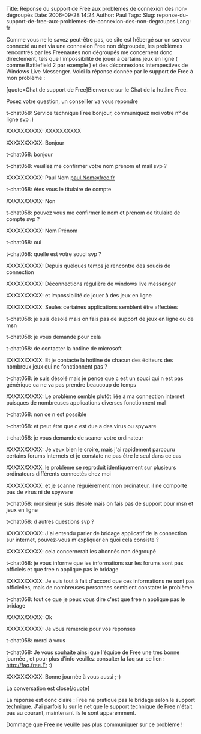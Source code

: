Title: Réponse du support de Free aux problèmes de connexion des non-dégroupés
Date: 2006-09-28 14:24
Author: Paul
Tags: 
Slug: reponse-du-support-de-free-aux-problemes-de-connexion-des-non-degroupes
Lang: fr

Comme vous ne le savez peut-être pas, ce site est hébergé sur un serveur
connecté au net via une connexion Free non dégroupée, les problèmes
rencontrés par les Freenautes non dégroupés me concernent donc
directement, tels que l'impossibilité de jouer à certains jeux en ligne
( comme Battlefield 2 par exemple ) et des déconnexions intempestives de
Windows Live Messenger.
Voici la réponse donnée par le support de Free à mon problème
:<!--break-->

\[quote=Chat de support de Free\]Bienvenue sur le Chat de la hotline
Free.

Posez votre question, un conseiller va vous repondre

t-chat058: Service technique Free bonjour, communiquez moi votre n° de
ligne svp :)

XXXXXXXXXX: XXXXXXXXXX

XXXXXXXXXX: Bonjour

t-chat058: bonjour

t-chat058: veuillez me confirmer votre nom prenom et mail svp ?

XXXXXXXXXX: Paul Nom paul.Nom@free.fr

t-chat058: étes vous le titulaire de compte

XXXXXXXXXX: Non

t-chat058: pouvez vous me confirmer le nom et prenom de titulaire de
compte svp ?

XXXXXXXXXX: Nom Prénom

t-chat058: oui

t-chat058: quelle est votre souci svp ?

XXXXXXXXXX: Depuis quelques temps je rencontre des soucis de connection

XXXXXXXXXX: Déconnections régulière de windows live messenger

XXXXXXXXXX: et impossibilité de jouer à des jeux en ligne

XXXXXXXXXX: Seules certaines applications semblent être affectées

t-chat058: je suis désolé mais on fais pas de support de jeux en ligne
ou de msn

t-chat058: je vous demande pour cela

t-chat058: de contacter la hotline de microsoft

XXXXXXXXXX: Et je contacte la hotline de chacun des éditeurs des
nombreux jeux qui ne fonctionnent pas ?

t-chat058: je suis désolé mais je pence que c est un souci qui n est pas
générique ca ne va pas prendre beaucoup de temps

XXXXXXXXXX: Le problème semble plutôt liée à ma connection internet
puisques de nombreuses applications diverses fonctionnent mal

t-chat058: non ce n est possible

t-chat058: et peut étre que c est due a des virus ou spyware

t-chat058: je vous demande de scaner votre ordinateur

XXXXXXXXXX: Je veux bien le croire, mais j'ai rapidement parcouru
certains forums internets et je constate ne pas être le seul dans ce cas

XXXXXXXXXX: le problème se reproduit identiquement sur plusieurs
ordinateurs différents connectés chez moi

XXXXXXXXXX: et je scanne réguièrement mon ordinateur, il ne comporte pas
de virus ni de spyware

t-chat058: monsieur je suis désolé mais on fais pas de support pour msn
et jeux en ligne

t-chat058: d autres questions svp ?

XXXXXXXXXX: J'ai entendu parler de bridage applicatif de la connection
sur internet, pouvez-vous m'expliquer en quoi cela consiste ?

XXXXXXXXXX: cela concernerait les abonnés non dégroupé

t-chat058: je vous informe que les informations sur les forums sont pas
officiels et que free n applique pas le bridage

XXXXXXXXXX: Je suis tout à fait d'accord que ces informations ne sont
pas officielles, mais de nombreuses personnes semblent constater le
problème

t-chat058: tout ce que je peux vous dire c'est que free n applique pas
le bridage

XXXXXXXXXX: Ok

XXXXXXXXXX: Je vous remercie pour vos réponses

t-chat058: merci à vous

t-chat058: Je vous souhaite ainsi que l'équipe de Free une tres bonne
journée , et pour plus d'info veuillez consulter la faq sur ce lien :
http://faq.free.Fr :)

XXXXXXXXXX: Bonne journée à vous aussi ;-)

La conversation est close\[/quote\]

La réponse est donc claire : Free ne pratique pas le bridage selon le
support technique. J'ai parfois lu sur le net que le support technique
de Free n'était pas au courant, maintenant ils le sont apparemment.

Dommage que Free ne veuille pas plus communiquer sur ce problème !


